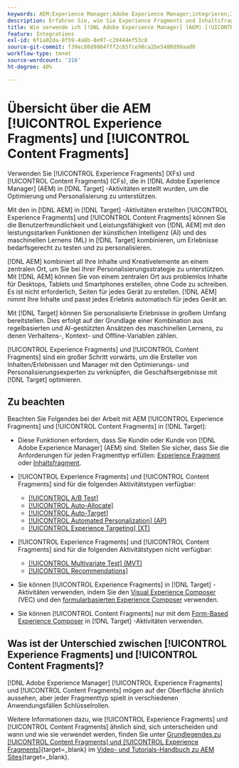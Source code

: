 ```yaml
---
keywords: AEM;Experience Manager;Adobe Experience Manager;integrieren;Integration;Experience Fragments;Inhaltsfragmente
description: Erfahren Sie, wie Sie Experience Fragments und Inhaltsfragmente aus  [!DNL Adobe Experience Manager]  in  [!DNL Adobe Target] -Aktivitäten verwenden.
title: Wie verwende ich [!DNL Adobe Experience Manager] (AEM) [!UICONTROL Experience Fragments] und [!UICONTROL Content Fragments]?
feature: Integrations
exl-id: 6f1a02da-8f59-4a8b-8e97-c20444ef53c8
source-git-commit: f39ec80d9804fff2c65fce98ca2be5400d99aad0
workflow-type: tm+mt
source-wordcount: '316'
ht-degree: 40%

---
```


# Übersicht über die AEM [!UICONTROL Experience Fragments] und [!UICONTROL Content Fragments]

Verwenden Sie [!UICONTROL Experience Fragments] (XFs) und [!UICONTROL Content Fragments] (CFs), die in [!DNL Adobe Experience Manager] (AEM) in [!DNL Target] -Aktivitäten erstellt wurden, um die Optimierung und Personalisierung zu unterstützen.

Mit den in [!DNL AEM] in [!DNL Target] -Aktivitäten erstellten [!UICONTROL Experience Fragments] und [!UICONTROL Content Fragments] können Sie die Benutzerfreundlichkeit und Leistungsfähigkeit von [!DNL AEM] mit den leistungsstarken Funktionen der künstlichen Intelligenz (AI) und des maschinellen Lernens (ML) in [!DNL Target] kombinieren, um Erlebnisse bedarfsgerecht zu testen und zu personalisieren.

[!DNL AEM] kombiniert all Ihre Inhalte und Kreativelemente an einem zentralen Ort, um Sie bei Ihrer Personalisierungsstrategie zu unterstützen. Mit [!DNL AEM] können Sie von einem zentralen Ort aus problemlos Inhalte für Desktops, Tablets und Smartphones erstellen, ohne Code zu schreiben. Es ist nicht erforderlich, Seiten für jedes Gerät zu erstellen. [!DNL AEM] nimmt Ihre Inhalte und passt jedes Erlebnis automatisch für jedes Gerät an.

Mit [!DNL Target] können Sie personalisierte Erlebnisse in großem Umfang bereitstellen. Dies erfolgt auf der Grundlage einer Kombination aus regelbasierten und AI-gestützten Ansätzen des maschinellen Lernens, zu denen Verhaltens-, Kontext- und Offline-Variablen zählen. 

[!UICONTROL Experience Fragments] und [!UICONTROL Content Fragments] sind ein großer Schritt vorwärts, um die Ersteller von Inhalten/Erlebnissen und Manager mit den Optimierungs- und Personalisierungsexperten zu verknüpfen, die Geschäftsergebnisse mit [!DNL Target] optimieren.

## Zu beachten

Beachten Sie Folgendes bei der Arbeit mit AEM [!UICONTROL Experience Fragments] und [!UICONTROL Content Fragments] in [!DNL Target]:
* Diese Funktionen erfordern, dass Sie Kundin oder Kunde von [!DNL Adobe Experience Manager] (AEM) sind. Stellen Sie sicher, dass Sie die Anforderungen für jeden Fragmenttyp erfüllen: [Experience Fragment](/help/main/c-integrating-target-with-mac/aem/experience-fragments-aem.md#requirements) oder [Inhaltsfragment](/help/main/c-integrating-target-with-mac/aem/content-fragments-aem.md#requirements).
* [!UICONTROL Experience Fragments] und [!UICONTROL Content Fragments] sind für die folgenden Aktivitätstypen verfügbar:

   * [[!UICONTROL A/B Test]](/help/main/c-activities/t-test-ab/test-ab.md)
   * [[!UICONTROL Auto-Allocate]](/help/main/c-activities/automated-traffic-allocation/automated-traffic-allocation.md)
   * [[!UICONTROL Auto-Target]](/help/main/c-activities/auto-target/auto-target-to-optimize.md)
   * [[!UICONTROL Automated Personalization] (AP)](/help/main/c-activities/t-automated-personalization/automated-personalization.md)
   * [[!UICONTROL Experience Targeting] (XT)](/help/main/c-activities/t-experience-target/experience-target.md)

* [!UICONTROL Experience Fragments] und [!UICONTROL Content Fragments] sind für die folgenden Aktivitätstypen nicht verfügbar:

   * [[!UICONTROL Multivariate Test] (MVT)](/help/main/c-activities/c-multivariate-testing/multivariate-testing.md)
   * [[!UICONTROL Recommendations]](/help/main/c-recommendations/recommendations.md)

* Sie können [!UICONTROL Experience Fragments] in [!DNL Target] -Aktivitäten verwenden, indem Sie den [Visual Experience Composer](/help/main/c-experiences/c-visual-experience-composer/visual-experience-composer.md) (VEC) und den [formularbasierten Experience Composer](/help/main/c-experiences/form-experience-composer.md) verwenden.
* Sie können [!UICONTROL Content Fragments] nur mit dem [Form-Based Experience Composer](/help/main/c-experiences/form-experience-composer.md) in [!DNL Target] -Aktivitäten verwenden.

## Was ist der Unterschied zwischen [!UICONTROL Experience Fragments] und [!UICONTROL Content Fragments]?

[!DNL Adobe Experience Manager] [!UICONTROL Experience Fragments] und [!UICONTROL Content Fragments] mögen auf der Oberfläche ähnlich aussehen, aber jeder Fragmenttyp spielt in verschiedenen Anwendungsfällen Schlüsselrollen.

Weitere Informationen dazu, wie [!UICONTROL Experience Fragments] und [!UICONTROL Content Fragments] ähnlich sind, sich unterscheiden und wann und wie sie verwendet werden, finden Sie unter [Grundlegendes zu [!UICONTROL Content Fragments] und [!UICONTROL Experience Fragments]](https://experienceleague.adobe.com/docs/experience-manager-learn/sites/content-fragments/understand-content-fragments-and-experience-fragments.html?lang=de){target=_blank} im [Video- und Tutorials-Handbuch zu AEM Sites](https://experienceleague.adobe.com/docs/experience-manager-learn/sites/overview.html?lang=de){target=_blank}.

